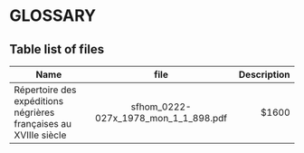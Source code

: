 # GLOSSARY

## Table list of files

| Name                                                             | file                                 | Description  |
| ---------------------------------------------------------------- |:------------------------------------:| ------------:|
| Répertoire des expéditions négrières françaises au XVIIIe siècle | sfhom_0222-027x_1978_mon_1_1_898.pdf | $1600        |
